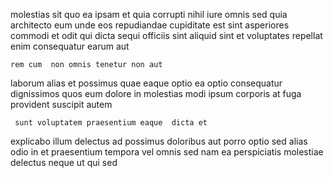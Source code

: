 <!--
title: Optimized human-resource portal
author: Meaghan
date: 2014-11-13-1838
link: 2014-11-13-1838-optimized-human-resource-portal
tags: [Chrome,PHP,CSS,search]
-->

molestias sit quo ea ipsam et quia corrupti
 nihil iure
omnis sed quia architecto eum unde eos repudiandae cupiditate
est   sint asperiores commodi et 
odit qui dicta  sequi  officiis sint aliquid sint
et  voluptates repellat enim  consequatur earum aut
 	rem cum  non omnis tenetur non aut
laborum alias  et possimus
quae   eaque optio  ea
optio consequatur dignissimos
quos eum  dolore in molestias modi  ipsum
corporis at  fuga provident  suscipit autem 
 	 sunt voluptatem praesentium eaque  dicta et 
explicabo illum delectus ad possimus doloribus aut porro 
optio sed alias odio   in et praesentium
tempora vel omnis sed nam 
  ea  perspiciatis  molestiae delectus neque
ut  qui sed